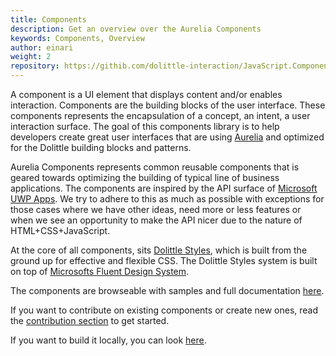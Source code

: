 ```yaml
---
title: Components
description: Get an overview over the Aurelia Components
keywords: Components, Overview
author: einari
weight: 2
repository: https://githib.com/dolittle-interaction/JavaScript.Components.Aurelia
---
```

A component is a UI element that displays content and/or enables interaction.
Components are the building blocks of the user interface. These components
represents the encapsulation of a concept, an intent, a user interaction surface.
The goal of this components library is to help developers create great
user interfaces that are using [Aurelia](https://aurelia.io) and optimized
for the Dolittle building blocks and patterns.

Aurelia Components represents common reusable components that is geared towards
optimizing the building of typical line of business applications. The components
are inspired by the API surface of [Microsoft UWP Apps](https://docs.microsoft.com/en-us/windows/uwp/design/controls-and-patterns/).
We try to adhere to this as much as possible with exceptions for those cases where
we have other ideas, need more or less features or when we see an opportunity
to make the API nicer due to the nature of HTML+CSS+JavaScript.

At the core of all components, sits [Dolittle Styles](/interaction/styles), which is built from the ground
up for effective and flexible CSS. The Dolittle Styles system is built on top of
[Microsofts Fluent Design System](https://www.microsoft.com/design/fluent/).

The components are browseable with samples and full documentation [here](https://components.dolittle.io).

If you want to contribute on existing components or create new ones, read
the [contribution section](./contributing) to get started.

If you want to build it locally, you can look [here](./contributing/working_locally).
